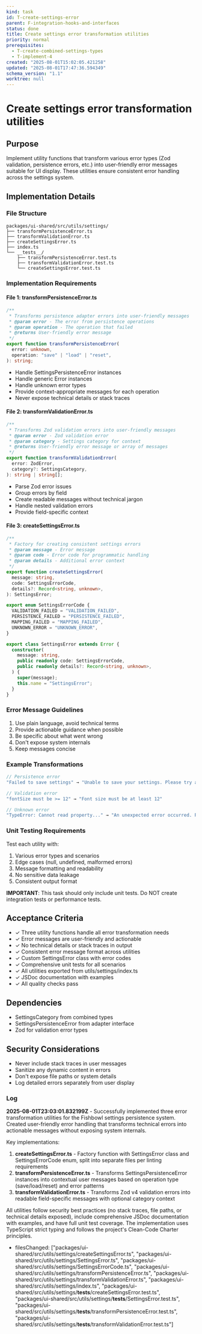 ```yaml
---
kind: task
id: T-create-settings-error
parent: F-integration-hooks-and-interfaces
status: done
title: Create settings error transformation utilities
priority: normal
prerequisites:
  - T-create-combined-settings-types
  - T-implement-4
created: "2025-08-01T15:02:05.421258"
updated: "2025-08-01T17:47:36.594349"
schema_version: "1.1"
worktree: null
---
```


# Create settings error transformation utilities

## Purpose

Implement utility functions that transform various error types (Zod validation, persistence errors, etc.) into user-friendly error messages suitable for UI display. These utilities ensure consistent error handling across the settings system.

## Implementation Details

### File Structure

```
packages/ui-shared/src/utils/settings/
├── transformPersistenceError.ts
├── transformValidationError.ts
├── createSettingsError.ts
├── index.ts
└── __tests__/
    ├── transformPersistenceError.test.ts
    ├── transformValidationError.test.ts
    └── createSettingsError.test.ts
```

### Implementation Requirements

#### File 1: transformPersistenceError.ts

```typescript
/**
 * Transforms persistence adapter errors into user-friendly messages
 * @param error - The error from persistence operations
 * @param operation - The operation that failed
 * @returns User-friendly error message
 */
export function transformPersistenceError(
  error: unknown,
  operation: "save" | "load" | "reset",
): string;
```

- Handle SettingsPersistenceError instances
- Handle generic Error instances
- Handle unknown error types
- Provide context-appropriate messages for each operation
- Never expose technical details or stack traces

#### File 2: transformValidationError.ts

```typescript
/**
 * Transforms Zod validation errors into user-friendly messages
 * @param error - Zod validation error
 * @param category - Settings category for context
 * @returns User-friendly error message or array of messages
 */
export function transformValidationError(
  error: ZodError,
  category?: SettingsCategory,
): string | string[];
```

- Parse Zod error issues
- Group errors by field
- Create readable messages without technical jargon
- Handle nested validation errors
- Provide field-specific context

#### File 3: createSettingsError.ts

```typescript
/**
 * Factory for creating consistent settings errors
 * @param message - Error message
 * @param code - Error code for programmatic handling
 * @param details - Additional error context
 */
export function createSettingsError(
  message: string,
  code: SettingsErrorCode,
  details?: Record<string, unknown>,
): SettingsError;

export enum SettingsErrorCode {
  VALIDATION_FAILED = "VALIDATION_FAILED",
  PERSISTENCE_FAILED = "PERSISTENCE_FAILED",
  MAPPING_FAILED = "MAPPING_FAILED",
  UNKNOWN_ERROR = "UNKNOWN_ERROR",
}

export class SettingsError extends Error {
  constructor(
    message: string,
    public readonly code: SettingsErrorCode,
    public readonly details?: Record<string, unknown>,
  ) {
    super(message);
    this.name = "SettingsError";
  }
}
```

### Error Message Guidelines

1. Use plain language, avoid technical terms
2. Provide actionable guidance when possible
3. Be specific about what went wrong
4. Don't expose system internals
5. Keep messages concise

### Example Transformations

```typescript
// Persistence error
"Failed to save settings" → "Unable to save your settings. Please try again."

// Validation error
"fontSize must be >= 12" → "Font size must be at least 12"

// Unknown error
"TypeError: Cannot read property..." → "An unexpected error occurred. Please try again."
```

### Unit Testing Requirements

Test each utility with:

1. Various error types and scenarios
2. Edge cases (null, undefined, malformed errors)
3. Message formatting and readability
4. No sensitive data leakage
5. Consistent output format

**IMPORTANT**: This task should only include unit tests. Do NOT create integration tests or performance tests.

## Acceptance Criteria

- ✓ Three utility functions handle all error transformation needs
- ✓ Error messages are user-friendly and actionable
- ✓ No technical details or stack traces in output
- ✓ Consistent error message format across utilities
- ✓ Custom SettingsError class with error codes
- ✓ Comprehensive unit tests for all scenarios
- ✓ All utilities exported from utils/settings/index.ts
- ✓ JSDoc documentation with examples
- ✓ All quality checks pass

## Dependencies

- SettingsCategory from combined types
- SettingsPersistenceError from adapter interface
- Zod for validation error types

## Security Considerations

- Never include stack traces in user messages
- Sanitize any dynamic content in errors
- Don't expose file paths or system details
- Log detailed errors separately from user display

### Log

**2025-08-01T23:03:01.832199Z** - Successfully implemented three error transformation utilities for the Fishbowl settings persistence system. Created user-friendly error handling that transforms technical errors into actionable messages without exposing system internals.

Key implementations:

1. **createSettingsError.ts** - Factory function with SettingsError class and SettingsErrorCode enum, split into separate files per linting requirements
2. **transformPersistenceError.ts** - Transforms SettingsPersistenceError instances into contextual user messages based on operation type (save/load/reset) and error patterns
3. **transformValidationError.ts** - Transforms Zod v4 validation errors into readable field-specific messages with optional category context

All utilities follow security best practices (no stack traces, file paths, or technical details exposed), include comprehensive JSDoc documentation with examples, and have full unit test coverage. The implementation uses TypeScript strict typing and follows the project's Clean-Code Charter principles.

- filesChanged: ["packages/ui-shared/src/utils/settings/createSettingsError.ts", "packages/ui-shared/src/utils/settings/SettingsError.ts", "packages/ui-shared/src/utils/settings/SettingsErrorCode.ts", "packages/ui-shared/src/utils/settings/transformPersistenceError.ts", "packages/ui-shared/src/utils/settings/transformValidationError.ts", "packages/ui-shared/src/utils/settings/index.ts", "packages/ui-shared/src/utils/settings/__tests__/createSettingsError.test.ts", "packages/ui-shared/src/utils/settings/__tests__/SettingsError.test.ts", "packages/ui-shared/src/utils/settings/__tests__/transformPersistenceError.test.ts", "packages/ui-shared/src/utils/settings/__tests__/transformValidationError.test.ts"]
